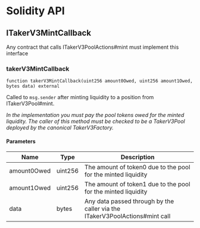 # Solidity API

## ITakerV3MintCallback

Any contract that calls ITakerV3PoolActions#mint must implement this interface

### takerV3MintCallback

```solidity
function takerV3MintCallback(uint256 amount0Owed, uint256 amount1Owed, bytes data) external
```

Called to `msg.sender` after minting liquidity to a position from ITakerV3Pool#mint.

_In the implementation you must pay the pool tokens owed for the minted liquidity.
The caller of this method must be checked to be a TakerV3Pool deployed by the canonical TakerV3Factory._

#### Parameters

| Name | Type | Description |
| ---- | ---- | ----------- |
| amount0Owed | uint256 | The amount of token0 due to the pool for the minted liquidity |
| amount1Owed | uint256 | The amount of token1 due to the pool for the minted liquidity |
| data | bytes | Any data passed through by the caller via the ITakerV3PoolActions#mint call |

